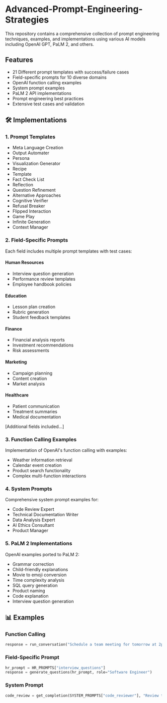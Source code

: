 # Advanced-Prompt-Engineering-Strategies

This repository contains a comprehensive collection of prompt engineering techniques, examples, and implementations using various AI models including OpenAI GPT, PaLM 2, and others.

## Features

- 21 Different prompt templates with success/failure cases
- Field-specific prompts for 10 diverse domains
- OpenAI function calling examples
- System prompt examples
- PaLM 2 API implementations
- Prompt engineering best practices
- Extensive test cases and validation



## 🛠️ Implementations

### 1. Prompt Templates
- Meta Language Creation
- Output Automater
- Persona
- Visualization Generator
- Recipe
- Template
- Fact Check List
- Reflection
- Question Refinement
- Alternative Approaches
- Cognitive Verifier
- Refusal Breaker
- Flipped Interaction
- Game Play
- Infinite Generation
- Context Manager

### 2. Field-Specific Prompts
Each field includes multiple prompt templates with test cases:

#### Human Resources
- Interview question generation
- Performance review templates
- Employee handbook policies

#### Education
- Lesson plan creation
- Rubric generation
- Student feedback templates

#### Finance
- Financial analysis reports
- Investment recommendations
- Risk assessments

#### Marketing
- Campaign planning
- Content creation
- Market analysis

#### Healthcare
- Patient communication
- Treatment summaries
- Medical documentation

[Additional fields included...]

### 3. Function Calling Examples
Implementation of OpenAI's function calling with examples:
- Weather information retrieval
- Calendar event creation
- Product search functionality
- Complex multi-function interactions

### 4. System Prompts
Comprehensive system prompt examples for:
- Code Review Expert
- Technical Documentation Writer
- Data Analysis Expert
- AI Ethics Consultant
- Product Manager

### 5. PaLM 2 Implementations
OpenAI examples ported to PaLM 2:
- Grammar correction
- Child-friendly explanations
- Movie to emoji conversion
- Time complexity analysis
- SQL query generation
- Product naming
- Code explanation
- Interview question generation


## 📊 Examples

### Function Calling
```python
response = run_conversation("Schedule a team meeting for tomorrow at 2pm")
```

### Field-Specific Prompt
```python
hr_prompt = HR_PROMPTS["interview_questions"]
response = generate_questions(hr_prompt, role="Software Engineer")
```

### System Prompt
```python
code_review = get_completion(SYSTEM_PROMPTS["code_reviewer"], "Review this function...")
```

